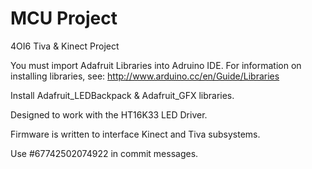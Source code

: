 # MCU Project
4OI6 Tiva & Kinect Project

You must import Adafruit Libraries into Adruino IDE. For information on installing libraries, see: http://www.arduino.cc/en/Guide/Libraries

Install Adafruit_LEDBackpack & Adafruit_GFX libraries.

Designed to work with the HT16K33 LED Driver. 

Firmware is written to interface Kinect and Tiva subsystems. 

Use #67742502074922 in commit messages.
